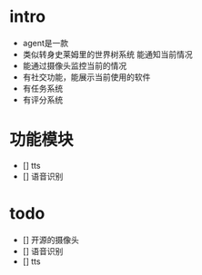 # intro
- agent是一款
- 类似转身史莱姆里的世界树系统 能通知当前情况
- 能通过摄像头监控当前的情况
- 有社交功能，能展示当前使用的软件
- 有任务系统
- 有评分系统
# 功能模块
- [] tts
- [] 语音识别
# todo
- [] 开源的摄像头
- [] 语音识别
- [] tts